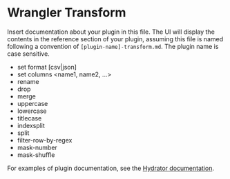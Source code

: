 # Wrangler Transform

Insert documentation about your plugin in this file.
The UI will display the contents in the reference section of your plugin,
assuming this file is named following a convention of ``[plugin-name]-transform.md``.
The plugin name is case sensitive.

* set format [csv|json] <delimiter> <skip empty lines>
* set columns <name1, name2, ...>
* rename <source> <destination>
* drop <column-name>
* merge <col1> <col2> <destination-column-name> <delimiter>
* uppercase <col>
* lowercase <col>
* titlecase <col>
* indexsplit <source-column-name> <start> <end> <destination-column-name>
* split <source-column-name> <delimiter> <new-column-1> <new-column-2>
* filter-row-by-regex <column> <regex>
* mask-number <column> <mask-pattern>
* mask-shuffle <column>

For examples of plugin documentation, see the
[Hydrator documentation](https://github.com/caskdata/hydrator-plugins/tree/develop/core-plugins/docs).
